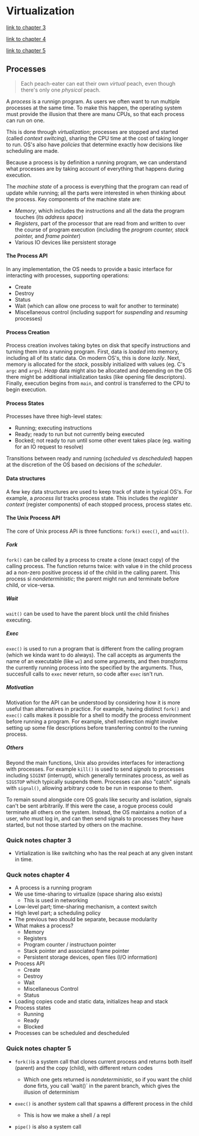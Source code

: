# Virtualization
[link to chapter 3](https://pages.cs.wisc.edu/~remzi/OSTEP/dialogue-virtualization.pdf)

[link to chapter 4](https://pages.cs.wisc.edu/~remzi/OSTEP/cpu-intro.pdf)

[link to chapter 5](https://pages.cs.wisc.edu/~remzi/OSTEP/cpu-api.pdf)

## Processes

> Each peach-eater can eat their own _virtual_ peach, even though there's only one _physical_ peach.

A _process_ is a runnign program. As users we often want to run multiple processes at the same time. To make this happen, the operating system must provide the illusion that there are manu CPUs, so that each process can run on one.

This is done through _virtualization_; processes are stopped and started (called _context switcing_), sharing the CPU time at the cost of taking longer to run. OS's also have _policies_ that determine exactly how decisions like scheduling are made. 

Because a process is by definition a running program, we can understand what processes are by taking account of everything that happens during execution.

The _machine state_ of a process is everything that the program can read of update while running; all the parts were interested in when thinking about the process. Key components of the machine state are:
- _Memory_, which includes the instructions and all the data the program touches (its _address space_)
- _Registers_, part of the processor that are read from and written to over the course of program execution (including the _program counter, stack pointer,_ and _frame pointer_)
- Various IO devices like persistent storage

#### The Process API

In any implementation, the OS needs to provide a basic interface for interacting with processes, supporting operations:
- Create
- Destroy
- Status
- Wait (which can allow one process to wait for another to terminate)
- Miscellaneous control (including support for _suspending_ and _resuming_ processes)

#### Process Creation

Process creation involves taking bytes on disk that specify instructions and turning them into a running program. First, data is _loaded_ into memory, including all of its static data. On modern OS's, this is done _lazily_. Next, memory is allocated for the _stack_, possibly initialized with values (eg. C's `argc` and `argv`). _Heap_ data might also be allocated and depending on the OS there might be additional initialization tasks (like opening file descriptors). Finally, execution begins from `main`, and control is transferred to the CPU to begin execution.

#### Process States 

Processes have three high-level states:
  - Running; executing instructions
  - Ready; ready to run but not currently being executed
  - Bocked; not ready to run until some other event takes place (eg. waiting for an IO request to resolve)

Transitions between ready and running (_scheduled_ vs _descheduled_) happen at the discretion of the OS based on decisions of the _scheduler_.

#### Data structures

A few key data structures are used to keep track of state in typical OS's. For example, a _process list_ tracks process state. This includes the _register context_ (register components) of each stopped process, process states etc.

#### The Unix Process API

The core of Unix process APi is three functions: `fork()` `exec()`, and `wait()`.

##### Fork

`fork()` can be called by a process to create a clone (exact copy) of the calling process. The function returns twice: with value `0` in the child process ad a non-zero positive process id of the child in the calling parent. This process si _nondeterministic_; the parent might run and terminate before child, or vice-versa.

##### Wait

`wait()` can be used to have the parent block until the child finishes executing.

##### Exec

`exec()` is used to run a program that is different from the calling program (which we kinda want to do always). The call accepts as arguments the name of an executable (like `wc`) and some arguments, and then _transforms_ the currently running process into the specified by the arguments. Thus, succesfull calls to `exec` never return, so code after `exec` isn't run.

##### Motivation

Motivation for the API can be understood by considering how it is more useful than alternatives in practice. For example, having distinct `fork()` and `exec()` calls makes it possible for a shell to modify the process environment before running a program. For example, shell redirection might involve setting up some file descriptions before transferring control to the running process.

##### Others

Beyond the main functions, Unix also provides interfaces for interactiong with processes. For example `kill()` is used to send _signals_ to processes including `SIGINT` (interrupt), which generally terminates process, as well as `SIGSTOP` which typically suspends them. Processes can also "catch" signals with `signal()`, allowing arbitrary code to be run in response to them.

To remain sound alongside core OS goals like security and isolation, signals can't be sent arbitrarily. If this were the case, a rogue process could terminate all others on the system. Instead, the OS maintains a notion of a user, who must log in, and can then send signals to processes they have started, but not those started by others on the machine.

### Quick notes chapter 3

- Virtialization is like switching who has the real peach at any given instant in time.

### Quck notes chapter 4

- A process is a running program
- We use time-sharing to virtualize (space sharing also exists)
    - This is used in networking
- Low-level part; time-sharing mechanism, a context switch
- High level part; a scheduling policy
- The previous two should be separate, because modularity
- What makes a process?
    - Memory
    - Registers
    - Program counter / instructuon pointer
    - Stack pointer and associated frame pointer
    - Persistent storage devices, open files (I/O information)
- Process API 
    - Create
    - Destroy
    - Wait
    - Miscellaneous Control
    - Status
- Loading copies code and static data, initializes heap and stack
- Process states
    - Running
    - Ready
    - Blocked
- Processes can be scheduled and descheduled

### Quick notes chapter 5

- `fork()`is a system call that clones current process and returns both itself (parent) and the copy (child), with different return codes
    - Which one gets returned is _nondeterministic_, so if you want the child done firts, you call 'wait()` in the parent branch, which gives the illusion of determinism

- `exec()` is another system call that spawns a different process in the child
    - This is how we make a shell / a repl
 
- `pipe()` is also a system call
